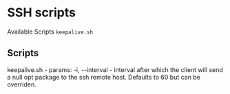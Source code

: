 # SSH scripts

Available Scripts
``
keepalive.sh 
``

## Scripts

keepalive.sh -
    params:
        -i, --interval  -  interval after which the client will send a null opt package to the ssh remote host. Defaults to 60 but can be overriden.
        
